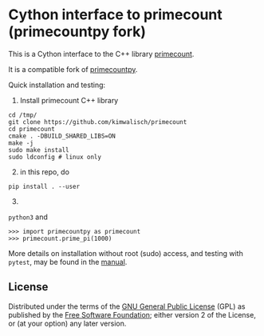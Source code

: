 # Cython interface to primecount (primecountpy fork)

This is a Cython interface to the C++ library [primecount](https://github.com/kimwalisch/primecount).

It is a compatible fork of [primecountpy](https://pypi.org/project/primecountpy/).


Quick installation and testing:

1) Install primecount C++ library
```
cd /tmp/
git clone https://github.com/kimwalisch/primecount
cd primecount
cmake . -DBUILD_SHARED_LIBS=ON
make -j
sudo make install
sudo ldconfig # linux only
```
2) in this repo, do
```
pip install . --user
```
3)

`python3`
and
```
>>> import primecountpy as primecount
>>> primecount.prime_pi(1000)
```

More details on installation without root (sudo) access,
and testing with `pytest`, may be found in the [manual](https://primecountpy.readthedocs.io).


## License

Distributed under the terms of the [GNU General Public
License](./LICENSE) (GPL) as published by the [Free Software
Foundation](https://www.fsf.org/); either version 2 of the License,
or (at your option) any later version.
